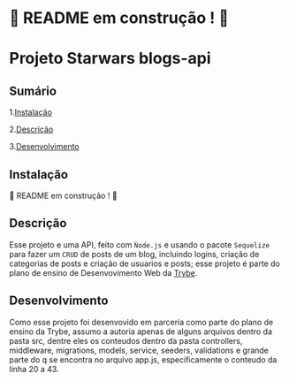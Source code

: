 # :construction: README em construção ! :construction:
<!-- Olá, Tryber!
Esse é apenas um arquivo inicial para o README do seu projeto.
É essencial que você preencha esse documento por conta própria, ok?
Não deixe de usar nossas dicas de escrita de README de projetos, e deixe sua criatividade brilhar!
:warning: IMPORTANTE: você precisa deixar nítido:
- quais arquivos/pastas foram desenvolvidos por você; 
- quais arquivos/pastas foram desenvolvidos por outra pessoa estudante;
- quais arquivos/pastas foram desenvolvidos pela Trybe.
-->
# Projeto Starwars blogs-api

## Sumário

1.[Instalação](#instalação)

2.[Descrição](#descrição)

3.[Desenvolvimento](#desenvolvimento)

## Instalação <a name='instalação'></a>

:construction: README em construção ! :construction:

## Descrição <a name='descrição'></a>

Esse projeto e uma API, feito com `Ǹode.js` e usando o pacote `Sequelize` para fazer um `CRUD` de posts de um blog, incluindo logins, criação de categorias de posts e criação de usuarios e posts; esse projeto é parte do plano de ensino de Desenvovimento Web da [Trybe](https://www.betrybe.com/formacao-desenvolvimento-web).

## Desenvolvimento <a name='desenvolvimento'></a>

Como esse projeto foi desenvovido em parceria como parte do plano de ensino da Trybe, assumo a autoria apenas de alguns arquivos dentro da pasta src, dentre eles os conteudos dentro da pasta controllers, middleware, migrations, models, service, seeders, validations e grande parte do q se encontra no arquivo app.js, especificamente o conteudo da linha 20 a 43.

